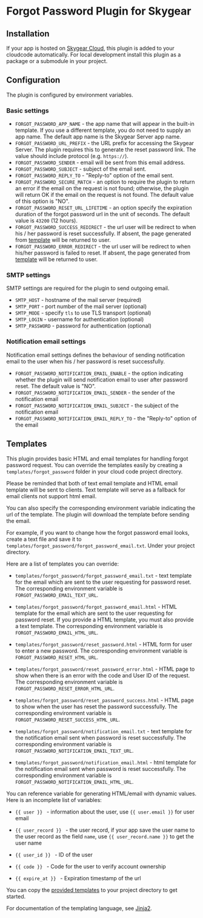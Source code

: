# Forgot Password Plugin for Skygear

## Installation

If your app is hosted on [Skygear Cloud](https://portal.skygear.io/), this
plugin is added to your cloudcode automatically. For local development
install this plugin as a package or a submodule in your project.

## Configuration

The plugin is configured by environment variables.

### Basic settings

* `FORGOT_PASSWORD_APP_NAME` - the app name that will appear in the built-in
  template. If you use a different template, you do not need to supply an
  app name. The default app name is the Skygear Server app name.
* `FORGOT_PASSWORD_URL_PREFIX` - the URL prefix for accessing the Skygear
  Server. The plugin requires this to generate the reset password link.
  The value should include protocol (e.g. `https://`).
* `FORGOT_PASSWORD_SENDER` - email will be sent from this email address.
* `FORGOT_PASSWORD_SUBJECT` - subject of the email sent.
* `FORGOT_PASSWORD_REPLY_TO` - "Reply-to" option of the email sent.
* `FORGOT_PASSWORD_SECURE_MATCH` - an option to require the plugin to return an
  error if the email on the request is not found; otherwise, the plugin will
  return OK if the email on the request is not found. The default value of this
  option is "NO".
* `FORGOT_PASSWORD_RESET_URL_LIFETIME` - an option specify the expiration
  duration of the forgot password url in the unit of seconds. The default value
  is `43200` (12 hours).
* `FORGOT_PASSWORD_SUCCESS_REDIRECT` - the url user will be redirect to when
  his / her password is reset successfully. If absent, the page generated from
  [template](#template) will be returned to user.
* `FORGOT_PASSWORD_ERROR_REDIRECT` - the url user will be redirect to when
  his/her password is failed to reset. If absent, the page generated from
  [template](#template) will be returned to user.

### SMTP settings

SMTP settings are required for the plugin to send outgoing email.

* `SMTP_HOST` - hostname of the mail server (required)
* `SMTP_PORT` - port number of the mail server (optional)
* `SMTP_MODE` - specify `tls` to use TLS transport (optional)
* `SMTP_LOGIN` - username for authentication (optional)
* `SMTP_PASSWORD` - password for authentication (optional)

### Notification email settings

Notification email settings defines the behaviour of sending notification email
to the user when his / her password is reset successfully.

* `FORGOT_PASSWORD_NOTIFICATION_EMAIL_ENABLE` - the option indicating whether
  the plugin will send notification email to user after password reset. The
  default value is "NO".
* `FORGOT_PASSWORD_NOTIFICATION_EMAIL_SENDER` - the sender of the notification
  email
* `FORGOT_PASSWORD_NOTIFICATION_EMAIL_SUBJECT` - the subject of the
  notification email
* `FORGOT_PASSWORD_NOTIFICATION_EMAIL_REPLY_TO` - the "Reply-to" option of the
  email

## Templates

This plugin provides basic HTML and email templates for handling forgot
password request. You can override the templates easily by creating
a `templates/forgot_password` folder in your cloud code project directory.

Please be reminded that both of text email template and HTML email template
will be sent to clients. Text template will serve as a fallback for email
clients not support html email.

You can also specify the corresponding environment variable indicating the url
of the template. The plugin will download the template before sending the
email.

For example, if you want to change how the forgot password email looks, create
a text file and save it to
`templates/forgot_password/forgot_password_email.txt`. Under your project
directory.

Here are a list of templates you can override:

* `templates/forgot_password/forgot_password_email.txt` - text template for
  the email which are sent to the user requesting for password reset. The
  corresponding environment variable is `FORGOT_PASSWORD_EMAIL_TEXT_URL`.

* `templates/forgot_password/forgot_password_email.html` - HTML template for
  the email which are sent to the user requesting for password reset. If
  you provide a HTML template, you must also provide a text template. The
  corresponding environment variable is `FORGOT_PASSWORD_EMAIL_HTML_URL`.

* `templates/forgot_password/reset_password.html` - HTML form for user
  to enter a new password. The corresponding environment variable is
  `FORGOT_PASSWORD_RESET_HTML_URL`.

* `templates/forgot_password/reset_password_error.html` - HTML page
  to show when there is an error with the code and User ID of the request. The
  corresponding environment variable is `FORGOT_PASSWORD_RESET_ERROR_HTML_URL`.

* `templates/forgot_password/reset_password_success.html` - HTML page
  to show when the user has reset the password successfully. The corresponding
  environment variable is `FORGOT_PASSWORD_RESET_SUCCESS_HTML_URL`.

* `templates/forgot_password/notification_email.txt` - text template for the
  notification email sent when password is reset successfully. The
  corresponding environment variable is
  `FORGOT_PASSWORD_NOTIFICATION_EMAIL_TEXT_URL`.

* `templates/forgot_password/notification_email.html` - html template for the
  notification email sent when password is reset successfully. The
  corresponding environment variable is
  `FORGOT_PASSWORD_NOTIFICATION_EMAIL_HTML_URL`.

You can reference variable for generating HTML/email with dynamic values. Here
is an incomplete list of variables:

* `{{ user }} ` - information about the user, use `{{ user.email }}`
  for user email

* `{{ user_record }} ` - the user record, if your app save the user name
  to the user record as the field `name`, use `{{ user_record.name }}` to get
  the user name

* `{{ user_id }} ` - ID of the user

* `{{ code }} ` - Code for the user to verify account ownership

* `{{ expire_at }} ` - Expiration timestamp of the url

You can copy the [provided templates](forgot_password/templates) to your
project directory to get started.

For documentation of the templating language, see
[Jinja2](http://jinja.pocoo.org/docs/dev/templates/).
